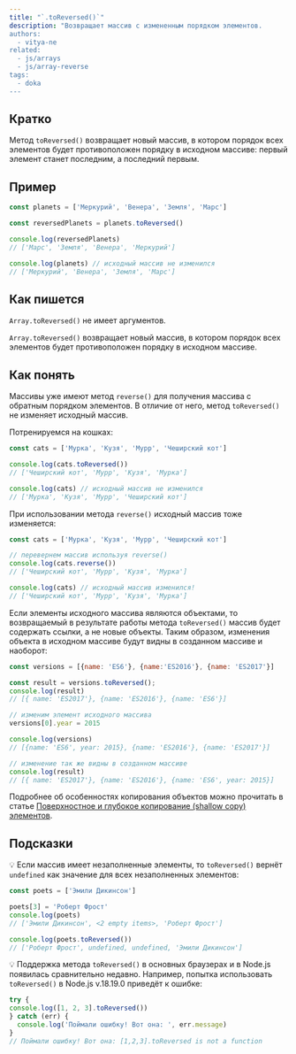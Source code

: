 ```yaml
---
title: "`.toReversed()`"
description: "Возвращает массив с измененным порядком элементов.
authors:
  - vitya-ne
related:
  - js/arrays
  - js/array-reverse
tags:
  - doka
---
```


## Кратко

Метод `toReversed()` возвращает новый массив, в котором порядок всех элементов будет противоположен порядку в исходном массиве: первый элемент станет последним, а последний первым.

## Пример

```js
const planets = ['Меркурий', 'Венера', 'Земля', 'Марс']

const reversedPlanets = planets.toReversed()

console.log(reversedPlanets)
// ['Марс', 'Земля', 'Венера', 'Меркурий']

console.log(planets) // исходный массив не изменился
// ['Меркурий', 'Венера', 'Земля', 'Марс']

```

## Как пишется

`Array.toReversed()` не имеет аргументов.

`Array.toReversed()` возвращает новый массив, в котором порядок всех элементов будет противоположен порядку в исходном массиве.


## Как понять

Массивы уже имеют метод `reverse()` для получения массива с обратным порядком элементов. В отличие от него, метод `toReversed()` не изменяет исходный массив.

Потренируемся на кошках:

```js
const cats = ['Мурка', 'Кузя', 'Мурр', 'Чеширский кот']

console.log(cats.toReversed())
// ['Чеширский кот', 'Мурр', 'Кузя', 'Мурка']

console.log(cats) // исходный массив не изменился
// ['Мурка', 'Кузя', 'Мурр', 'Чеширский кот']

```

При использовании метода `reverse()` исходный массив тоже изменяется:

```js
const cats = ['Мурка', 'Кузя', 'Мурр', 'Чеширский кот']

// перевернем массив используя reverse()
console.log(cats.reverse())
// ['Чеширский кот', 'Мурр', 'Кузя', 'Мурка']

console.log(cats) // исходный массив изменился!
// ['Чеширский кот', 'Мурр', 'Кузя', 'Мурка']

```

Если элементы исходного массива являются объектами, то возвращаемый в результате работы метода `toReversed()` массив будет содержать ссылки, а не новые объекты. Таким образом, изменения объекта в исходном массиве будут видны в созданном массиве и наоборот:

```js
const versions = [{name: 'ES6'}, {name:'ES2016'}, {name: 'ES2017'}]

const result = versions.toReversed();
console.log(result)
// [{ name: 'ES2017'}, {name: 'ES2016'}, {name: 'ES6'}]

// изменим элемент исходного массива
versions[0].year = 2015

console.log(versions)
// [{name: 'ES6', year: 2015}, {name: 'ES2016'}, {name: 'ES2017'}]

// изменение так же видны в созданном массиве
console.log(result)
// [{ name: 'ES2017'}, {name: 'ES2016'}, {name: 'ES6', year: 2015}]
```

Подробнее об особенностях копирования объектов можно прочитать в статье [Поверхностное и глубокое копирование (shallow copy) элементов](/js/shallow-or-deep-clone/).

## Подсказки

💡 Если массив имеет незаполненные элементы, то `toReversed()` вернёт `undefined` как значение для всех незаполненных элементов:

```js
const poets = ['Эмили Дикинсон']

poets[3] = 'Роберт Фрост'
console.log(poets)
// ['Эмили Дикинсон', <2 empty items>, 'Роберт Фрост']

console.log(poets.toReversed())
// ['Роберт Фрост', undefined, undefined, 'Эмили Дикинсон']

```

💡 Поддержка метода `toReversed()` в основных браузерах и в Node.js появилась сравнительно недавно. Например, попытка использовать `toReversed()` в Node.js v.18.19.0 приведёт к ошибке:

```js
try {
console.log([1, 2, 3].toReversed())
} catch (err) {
  console.log('Поймали ошибку! Вот она: ', err.message)
}
// Поймали ошибку! Вот она: [1,2,3].toReversed is not a function

```
